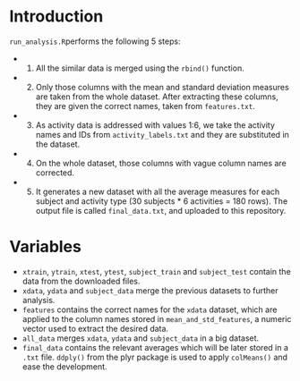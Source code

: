 # Introduction
`run_analysis.R`performs the following 5 steps:
* 1. All the similar data is merged using the `rbind()` function.
* 2. Only those columns with the mean and standard deviation measures are taken from the whole dataset. After extracting these columns, they are given the correct names, taken from `features.txt`.
* 3. As activity data is addressed with values 1:6, we take the activity names and IDs from `activity_labels.txt` and they are substituted in the dataset.
* 4. On the whole dataset, those columns with vague column names are corrected.
* 5. It generates a new dataset with all the average measures for each subject and activity type (30 subjects * 6 activities = 180 rows). The output file is called `final_data.txt`, and uploaded to this repository.

# Variables
* `xtrain`, `ytrain`, `xtest`, `ytest`, `subject_train` and `subject_test` contain the data from the downloaded files.
* `xdata`, `ydata` and `subject_data` merge the previous datasets to further analysis.
* `features` contains the correct names for the `xdata` dataset, which are applied to the column names stored in `mean_and_std_features`, a numeric vector used to extract the desired data.
* `all_data` merges `xdata`, `ydata` and `subject_data` in a big dataset.
* `final_data` contains the relevant averages which will be later stored in a `.txt` file. `ddply()` from the plyr package is used to apply `colMeans()` and ease the development.